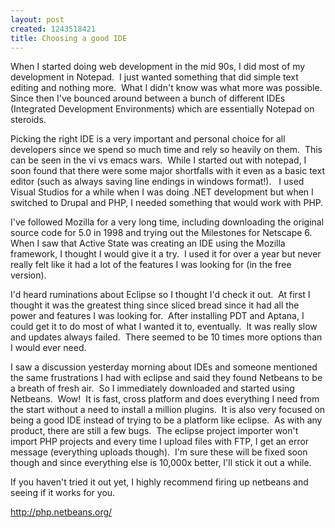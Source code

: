 ```yaml
--- 
layout: post
created: 1243518421
title: Choosing a good IDE
---
```

<p>When I started doing web development in the mid 90s, I did most of my development in Notepad.  I just wanted something that did simple text editing and nothing more.  What I didn't know was what more was possible.  Since then I've bounced around between a bunch of different IDEs (Integrated Development Environments) which are essentially Notepad on steroids.  </p>
<p>Picking the right IDE is a very important and personal choice for all developers since we spend so much time and rely so heavily on them.  This can be seen in the vi vs emacs wars.  While I started out with notepad, I soon found that there were some major shortfalls with it even as a basic text editor (such as always saving line endings in windows format!).   I used Visual Studios for a while when I was doing .NET development but when I switched to Drupal and PHP, I needed something that would work with PHP.</p>
<p>I've followed Mozilla for a very long time, including downloading the original source code for 5.0 in 1998 and trying out the Milestones for Netscape 6.  When I saw that Active State was creating an IDE using the Mozilla framework, I thought I would give it a try.  I used it for over a year but never really felt like it had a lot of the features I was looking for (in the free version). </p>
<p>I'd heard ruminations about Eclipse so I thought I'd check it out.  At first I thought it was the greatest thing since sliced bread since it had all the power and features I was looking for.  After installing PDT and Aptana, I could get it to do most of what I wanted it to, eventually.  It was really slow and updates always failed.  There seemed to be 10 times more options than I would ever need.</p>
<p>I saw a discussion yesterday morning about IDEs and someone mentioned the same frustrations I had with eclipse and said they found Netbeans to be a breath of fresh air.  So I immediately downloaded and started using Netbeans.  Wow!  It is fast, cross platform and does everything I need from the start without a need to install a million plugins.  It is also very focused on being a good IDE instead of trying to be a platform like eclipse.  As with any product, there are still a few bugs.  The eclipse project importer won't import PHP projects and every time I upload files with FTP, I get an error message (everything uploads though).  I'm sure these will be fixed soon though and since everything else is 10,000x better, I'll stick it out a while.</p>
<p>If you haven't tried it out yet, I highly recommend firing up netbeans and seeing if it works for you.</p>
<p><a href="http://php.netbeans.org/" title="http://php.netbeans.org/">http://php.netbeans.org/</a></p>

